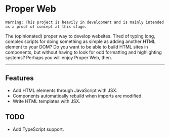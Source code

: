 # Proper Web
`Warning: This project is heavily in development and is mainly intended as a proof of concept at this stage.`

The (opinionated) proper way to develop websites. Tired of typing long, complex scripts for doing something as simple as adding another HTML element to your DOM? Do you want to be able to build HTML sites in components, but without having to look for odd formatting and highlighting systems? Perhaps you will enjoy Proper Web, then.

---

## Features
- Add HTML elements through JavaScript with JSX.
- Components automatically rebuild when imports are modified.
- Write HTML templates with JSX.

## TODO
- Add TypeScript support.